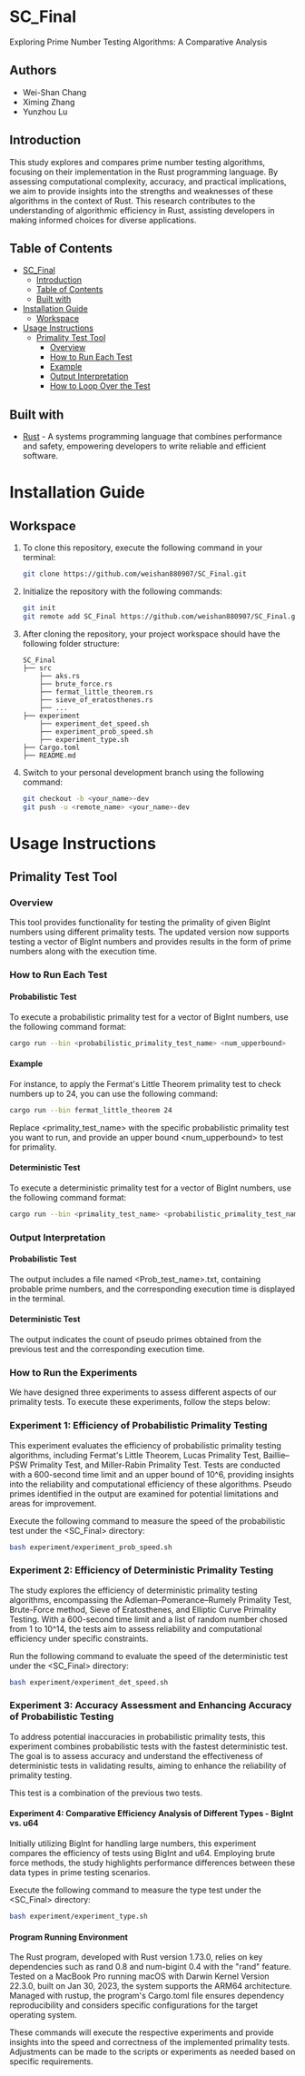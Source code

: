 # SC_Final
Exploring Prime Number Testing Algorithms: A Comparative Analysis

## Authors
- Wei-Shan Chang
- Ximing Zhang
- Yunzhou Lu

## Introduction

This study explores and compares prime number testing algorithms, focusing on their implementation in the Rust programming language. By assessing computational complexity, accuracy, and practical implications, we aim to provide insights into the strengths and weaknesses of these algorithms in the context of Rust. This research contributes to the understanding of algorithmic efficiency in Rust, assisting developers in making informed choices for diverse applications.

## Table of Contents

- [SC_Final](#SC_Final)
    - [Introduction](#introduction)
    - [Table of Contents](#table-of-contents)
    - [Built with](#built-with)
- [Installation Guide](#installation-guide)
    - [Workspace](#workspace)
- [Usage Instructions](#usage-instructions)
    - [Primality Test Tool](#primality-test-tool)
        - [Overview](#overview)
        - [How to Run Each Test](#how-to-run-each-test)
        - [Example](#example)
        - [Output Interpretation](#output-interpretation)
        - [How to Loop Over the Test](#how-to-loop-over-the-test)
  

## Built with
* [Rust](https://www.rust-lang.org) - A systems programming language that combines performance and safety, empowering developers to write reliable and efficient software.

# Installation Guide

## Workspace
1. To clone this repository, execute the following command in your terminal:
    ```sh
    git clone https://github.com/weishan880907/SC_Final.git
    ```

2. Initialize the repository with the following commands:
    ```sh
    git init
    git remote add SC_Final https://github.com/weishan880907/SC_Final.git
    ```

3. After cloning the repository, your project workspace should have the following folder structure:
    ```
    SC_Final 
    ├── src
        ├── aks.rs
        ├── brute_force.rs
        ├── fermat_little_theorem.rs
        ├── sieve_of_eratosthenes.rs
        ├── ...
    ├── experiment
        ├── experiment_det_speed.sh
        ├── experiment_prob_speed.sh
        ├── experiment_type.sh
    ├── Cargo.toml
    ├── README.md
    
    ```

4. Switch to your personal development branch using the following command:
    ```sh
    git checkout -b <your_name>-dev
    git push -u <remote_name> <your_name>-dev
    ```

# Usage Instructions

## Primality Test Tool

### Overview
This tool provides functionality for testing the primality of given BigInt numbers using different primality tests. The updated version now supports testing a vector of BigInt numbers and provides results in the form of prime numbers along with the execution time.

### How to Run Each Test
#### Probabilistic Test

To execute a probabilistic primality test for a vector of BigInt numbers, use the following command format:

```sh
cargo run --bin <probabilistic_primality_test_name> <num_upperbound>
```

#### Example
For instance, to apply the Fermat's Little Theorem primality test to check numbers up to 24, you can use the following command:
```sh
cargo run --bin fermat_little_theorem 24
```

Replace <primality_test_name> with the specific probabilistic primality test you want to run, and provide an upper bound <num_upperbound> to test for primality.

#### Deterministic Test

To execute a deterministic primality test for a vector of BigInt numbers, use the following command format:
```sh
cargo run --bin <primality_test_name> <probabilistic_primality_test_name>.txt

```

### Output Interpretation
#### Probabilistic Test
The output includes a file named <Prob_test_name>.txt, containing probable prime numbers, and the corresponding execution time is displayed in the terminal.

#### Deterministic Test

The output indicates the count of pseudo primes obtained from the previous test and the corresponding execution time.

### How to Run the Experiments
We have designed three experiments to assess different aspects of our primality tests. To execute these experiments, follow the steps below:

### Experiment 1: Efficiency of Probabilistic Primality Testing
This experiment evaluates the efficiency of probabilistic primality testing algorithms, including Fermat's Little Theorem, Lucas Primality Test, Baillie–PSW Primality Test, and Miller-Rabin Primality Test. Tests are conducted with a 600-second time limit and an upper bound of 10^6, providing insights into the reliability and computational efficiency of these algorithms. Pseudo primes identified in the output are examined for potential limitations and areas for improvement.

Execute the following command to measure the speed of the probabilistic test under the <SC_Final> directory:
```sh
bash experiment/experiment_prob_speed.sh
```

### Experiment 2: Efficiency of Deterministic Primality Testing
The study explores the efficiency of deterministic primality testing algorithms, encompassing the Adleman–Pomerance–Rumely Primality Test, Brute-Force method, Sieve of Eratosthenes, and Elliptic Curve Primality Testing. With a 600-second time limit and a list of random number chosed from 1 to 10^14, the tests aim to assess reliability and computational efficiency under specific constraints.


Run the following command to evaluate the speed of the deterministic test under the <SC_Final> directory:
```sh
bash experiment/experiment_det_speed.sh
```


### Experiment 3: Accuracy Assessment and Enhancing Accuracy of Probabilistic Testing
To address potential inaccuracies in probabilistic primality tests, this experiment combines probabilistic tests with the fastest deterministic test. The goal is to assess accuracy and understand the effectiveness of deterministic tests in validating results, aiming to enhance the reliability of primality testing.

This test is a combination of the previous two tests.

#### Experiment 4: Comparative Efficiency Analysis of Different Types - BigInt vs. u64
Initially utilizing BigInt for handling large numbers, this experiment compares the efficiency of tests using BigInt and u64. Employing brute force methods, the study highlights performance differences between these data types in prime testing scenarios.

Execute the following command to measure the type test under the <SC_Final> directory:
```sh
bash experiment/experiment_type.sh
```
#### Program Running Environment
The Rust program, developed with Rust version 1.73.0, relies on key dependencies such as rand 0.8 and num-bigint 0.4 with the "rand" feature. Tested on a MacBook Pro running macOS with Darwin Kernel Version 22.3.0, built on Jan 30, 2023, the system supports the ARM64 architecture. Managed with rustup, the program's Cargo.toml file ensures dependency reproducibility and considers specific configurations for the target operating system.

These commands will execute the respective experiments and provide insights into the speed and correctness of the implemented primality tests. Adjustments can be made to the scripts or experiments as needed based on specific requirements.